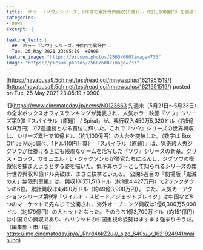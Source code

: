 ```yaml
---
title:  ホラー『ソウ』シリーズ、9作目で累計世界興収10億ドル（約1,100億円）を突破！  
categories:
- news
excerpt: |
  
feature_text: |
  ##  ホラー『ソウ』シリーズ、9作目で累計世...
  Tue, 25 May 2021 23:05:19  +0900
feature_image: "https://picsum.photos/2560/600?image=733"
image: "https://picsum.photos/2560/600?image=733"
---
```


[https://hayabusa9.5ch.net/test/read.cgi/mnewsplus/1621951519/](https://hayabusa9.5ch.net/test/read.cgi/mnewsplus/1621951519/)
posted on Tue, 25 May 2021 23:05:19  +0900

<!--more-->

![](https://www.cinematoday.jp/news/N0123663 先週末（5月21日〜5月23日）の全米ボックスオフィスランキングが発表され、人気ホラー映画『ソウ』シリーズ第9弾『スパイラル（原題） / Spiral』が、興行収入459万5,320ドル（約5億549万円）で2週連続となる首位に輝いた。これで『ソウ』シリーズの世界興収は、シリーズ累計で10億ドル（約1,100億円）の大台を突破した。（数字は Box Office Mojo調べ、1ドル110円計算） 『スパイラル（原題）』は、猟奇殺人鬼ジグソウが仕掛ける世にも残虐なゲームを活写した『ソウ』シリーズの新章。クリス・ロック、サミュエル・L・ジャクソンらが警官たちにふんし、ジグソウの模倣犯を捕まえようとする姿を描いた。低予算ホラーとして知られるシリーズの累計世界興収10億ドル突破は、まさに快挙といえる。 公開5週目の『劇場版「鬼滅の刃」無限列車編』は、興収131万1,513ドル（約1億4,427万円）で2ランクダウンの6位。累計興収は4,490万ドル（約49億3,900万円）。 また、人気カーアクションシリーズ第9弾『ワイルド・スピード／ジェットブレイク』は中国など8つのマーケットで先んじて公開され、海外オープニング興収は1億6,300万5,000ドル（約179億円）の大ヒットとなった。そのうち1億3,700万ドル（約151億円）は中国での興収であり、ハリウッドの中国重視の姿勢はますます強まりそうだ。（編集部・市川遥） https://img.cinematoday.jp/a/_Rhrd4bkZ2uJ/_size_640x/_v_1621924941/main.jpg)
